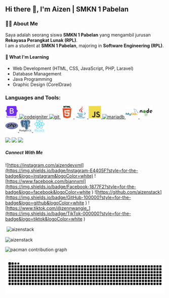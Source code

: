 ## Hi there 👋, I'm Aizen | SMKN 1 Pabelan

### 👨‍🎓 About Me
Saya adalah seorang siswa **SMKN 1 Pabelan** yang mengambil jurusan **Rekayasa Perangkat Lunak (RPL)**.  
I am a student at **SMKN 1 Pabelan**, majoring in **Software Engineering (RPL)**.

#### 🌱 What I'm Learning
- Web Development (HTML, CSS, JavaScript, PHP, Laravel)
- Database Management
- Java Programming
- Graphic Design (CorelDraw)

<h3 align="left">Languages and Tools:</h3>
<p align="left"> <a href="https://getbootstrap.com" target="_blank" rel="noreferrer"> <img src="https://raw.githubusercontent.com/devicons/devicon/master/icons/bootstrap/bootstrap-plain-wordmark.svg" alt="bootstrap" width="40" height="40"/> </a> <a href="https://codeigniter.com" target="_blank" rel="noreferrer"> <img src="https://cdn.worldvectorlogo.com/logos/codeigniter.svg" alt="codeigniter" width="40" height="40"/> </a> <a href="https://git-scm.com/" target="_blank" rel="noreferrer"> <img src="https://www.vectorlogo.zone/logos/git-scm/git-scm-icon.svg" alt="git" width="40" height="40"/> </a> <a href="https://www.w3.org/html/" target="_blank" rel="noreferrer"> <img src="https://raw.githubusercontent.com/devicons/devicon/master/icons/html5/html5-original-wordmark.svg" alt="html5" width="40" height="40"/> </a> <a href="https://www.java.com" target="_blank" rel="noreferrer"> <img src="https://raw.githubusercontent.com/devicons/devicon/master/icons/java/java-original.svg" alt="java" width="40" height="40"/> </a> <a href="https://developer.mozilla.org/en-US/docs/Web/JavaScript" target="_blank" rel="noreferrer"> <img src="https://raw.githubusercontent.com/devicons/devicon/master/icons/javascript/javascript-original.svg" alt="javascript" width="40" height="40"/> </a> <a href="https://mariadb.org/" target="_blank" rel="noreferrer"> <img src="https://www.vectorlogo.zone/logos/mariadb/mariadb-icon.svg" alt="mariadb" width="40" height="40"/> </a> <a href="https://www.mysql.com/" target="_blank" rel="noreferrer"> <img src="https://raw.githubusercontent.com/devicons/devicon/master/icons/mysql/mysql-original-wordmark.svg" alt="mysql" width="40" height="40"/> </a> <a href="https://nodejs.org" target="_blank" rel="noreferrer"> <img src="https://raw.githubusercontent.com/devicons/devicon/master/icons/nodejs/nodejs-original-wordmark.svg" alt="nodejs" width="40" height="40"/> </a> <a href="https://www.php.net" target="_blank" rel="noreferrer"> <img src="https://raw.githubusercontent.com/devicons/devicon/master/icons/php/php-original.svg" alt="php" width="40" height="40"/> </a> <a href="https://www.postgresql.org" target="_blank" rel="noreferrer"> <img src="https://raw.githubusercontent.com/devicons/devicon/master/icons/postgresql/postgresql-original-wordmark.svg" alt="postgresql" width="40" height="40"/> </a> <a href="https://reactjs.org/" target="_blank" rel="noreferrer"> <img src="https://raw.githubusercontent.com/devicons/devicon/master/icons/react/react-original-wordmark.svg" alt="react" width="40" height="40"/> </a> </p>
<img src="https://img.shields.io/badge/CSS3-1572B6?style=for-the-badge&logo=css3&logoColor=white
" /> <img src="https://img.shields.io/badge/TypeScript-007ACC?style=for-the-badge&logo=typescript&logoColor=white
" /> <img src="https://img.shields.io/badge/Laravel-FF2D20?style=for-the-badge&logo=laravel&logoColor=white
" />

##### Connect With Me

![https://instagram.com/aizendevxml](https://img.shields.io/badge/Instagram-E4405F?style=for-the-badge&logo=instagram&logoColor=white) ![https://www.facebook.com/biannxml](https://img.shields.io/badge/Facebook-1877F2?style=for-the-badge&logo=facebook&logoColor=white
) ![https://github.com/aizenstack](https://img.shields.io/badge/GitHub-100000?style=for-the-badge&logo=github&logoColor=white
) ![https://www.tiktok.com/@zennwangie_](https://img.shields.io/badge/TikTok-000000?style=for-the-badge&logo=tiktok&logoColor=white
)   


<p>&nbsp;<img align="center" src="https://github-readme-stats.vercel.app/api?username=aizenstack&show_icons=true&locale=en" alt="aizenstack" /></p>

<p><img align="center" src="https://github-readme-streak-stats.herokuapp.com/?user=aizenstack&" alt="aizenstack" /></p>

<picture>
  <source media="(prefers-color-scheme: dark)" srcset="https://raw.githubusercontent.com/aizenstack/aizenstack/output/pacman-contribution-graph-dark.svg">
  <source media="(prefers-color-scheme: light)" srcset="https://raw.githubusercontent.com/aizenstack/aizenstack/output/pacman-contribution-graph.svg">
  <img alt="pacman contribution graph" src="https://raw.githubusercontent.com/aizenstack/aizenstack/output/pacman-contribution-graph.svg">
</picture>

###

<img src="https://raw.githubusercontent.com/aizenstack/aizenstack/output/snake.svg" alt="Snake animation" />

###

